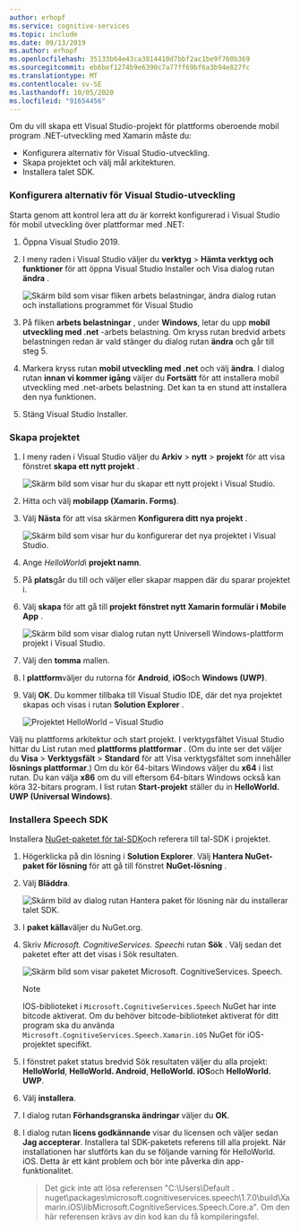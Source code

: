 ```yaml
---
author: erhopf
ms.service: cognitive-services
ms.topic: include
ms.date: 09/13/2019
ms.author: erhopf
ms.openlocfilehash: 35133b64e43ca3814410d7bbf2ac1be9f760b369
ms.sourcegitcommit: eb6bef1274b9e6390c7a77ff69bf6a3b94e827fc
ms.translationtype: MT
ms.contentlocale: sv-SE
ms.lasthandoff: 10/05/2020
ms.locfileid: "91654456"
---
```

Om du vill skapa ett Visual Studio-projekt för plattforms oberoende mobil program .NET-utveckling med Xamarin måste du:
- Konfigurera alternativ för Visual Studio-utveckling.
- Skapa projektet och välj mål arkitekturen. 
- Installera talet SDK.

### <a name="set-up-visual-studio-development-options"></a>Konfigurera alternativ för Visual Studio-utveckling

Starta genom att kontrol lera att du är korrekt konfigurerad i Visual Studio för mobil utveckling över plattformar med .NET:

1. Öppna Visual Studio 2019.

1. I meny raden i Visual Studio väljer du **verktyg**  >  **Hämta verktyg och funktioner** för att öppna Visual Studio Installer och Visa dialog rutan **ändra** .

   ![Skärm bild som visar fliken arbets belastningar, ändra dialog rutan och installations programmet för Visual Studio](../articles/cognitive-services/Speech-Service/media/sdk/vs-enable-xamarin-workload.png)

1. På fliken **arbets belastningar** , under **Windows**, letar du upp **mobil utveckling med .net** -arbets belastning. Om kryss rutan bredvid arbets belastningen redan är vald stänger du dialog rutan **ändra** och går till steg 5.

1. Markera kryss rutan **mobil utveckling med .net** och välj **ändra**. I dialog rutan **innan vi kommer igång** väljer du **Fortsätt** för att installera mobil utveckling med .net-arbets belastning. Det kan ta en stund att installera den nya funktionen.

1. Stäng Visual Studio Installer.

### <a name="create-the-project"></a>Skapa projektet

1. I meny raden i Visual Studio väljer du **Arkiv**  >  **nytt**  >  **projekt** för att visa fönstret **skapa ett nytt projekt** .

   ![Skärm bild som visar hur du skapar ett nytt projekt i Visual Studio.](../articles/cognitive-services/Speech-Service/media/sdk/vs-enable-xamarin-create-new-project.png)

1. Hitta och välj **mobilapp (Xamarin. Forms)**.

1. Välj **Nästa** för att visa skärmen **Konfigurera ditt nya projekt** .

   ![Skärm bild som visar hur du konfigurerar det nya projektet i Visual Studio.](../articles/cognitive-services/Speech-Service/media/sdk/vs-enable-xamarin-configure-your-new-project.png)

1. Ange *HelloWorld*i **projekt namn**.

1. På **plats**går du till och väljer eller skapar mappen där du sparar projektet i.

1. Välj **skapa** för att gå till **projekt fönstret nytt Xamarin formulär i Mobile App** .

   ![Skärm bild som visar dialog rutan nytt Universell Windows-plattform projekt i Visual Studio.](../articles/cognitive-services/Speech-Service/media/sdk/qs-csharp-xamarin-new-xamarin-project.png)

1. Välj den **tomma** mallen.

1. I **plattform**väljer du rutorna för **Android**, **iOS**och **Windows (UWP)**.

1. Välj **OK**. Du kommer tillbaka till Visual Studio IDE, där det nya projektet skapas och visas i rutan **Solution Explorer** .

   ![Projektet HelloWorld – Visual Studio](../articles/cognitive-services/Speech-Service/media/sdk/vs-enable-xamarin-helloworld.png)

Välj nu plattforms arkitektur och start projekt. I verktygsfältet Visual Studio hittar du List rutan med **plattforms plattformar** . (Om du inte ser det väljer du **Visa**  >  **Verktygsfält**  >  **Standard** för att Visa verktygsfältet som innehåller **lösnings plattformar**.) Om du kör 64-bitars Windows väljer du **x64** i list rutan. Du kan välja **x86** om du vill eftersom 64-bitars Windows också kan köra 32-bitars program. I list rutan **Start-projekt** ställer du in **HelloWorld. UWP (Universal Windows)**.

### <a name="install-the-speech-sdk"></a>Installera Speech SDK

Installera [NuGet-paketet för tal-SDK](https://aka.ms/csspeech/nuget)och referera till tal-SDK i projektet.

1. Högerklicka på din lösning i **Solution Explorer**. Välj **Hantera NuGet-paket för lösning** för att gå till fönstret **NuGet-lösning** .

1. Välj **Bläddra**.

   ![Skärm bild av dialog rutan Hantera paket för lösning när du installerar talet SDK.](../articles/cognitive-services/Speech-Service/media/sdk/vs-enable-uwp-nuget-solution-browse.png)

1. I **paket källa**väljer du NuGet.org.

1. Skriv *Microsoft. CognitiveServices. Speech*i rutan **Sök** . Välj sedan det paketet efter att det visas i Sök resultaten.

   ![Skärm bild som visar paketet Microsoft. CognitiveServices. Speech.](../articles/cognitive-services/Speech-Service/media/sdk/qs-csharp-xamarin-nuget-install.png)

   > [!NOTE] 
   > IOS-biblioteket i `Microsoft.CognitiveServices.Speech` NuGet har inte bitcode aktiverat. Om du behöver bitcode-biblioteket aktiverat för ditt program ska du använda `Microsoft.CognitiveServices.Speech.Xamarin.iOS` NuGet för iOS-projektet specifikt.

1. I fönstret paket status bredvid Sök resultaten väljer du alla projekt: **HelloWorld**, **HelloWorld. Android**, **HelloWorld. iOS**och **HelloWorld. UWP**.

1. Välj **installera**.

1. I dialog rutan **Förhandsgranska ändringar** väljer du **OK**.

1. I dialog rutan **licens godkännande** visar du licensen och väljer sedan **Jag accepterar**. Installera tal SDK-paketets referens till alla projekt. När installationen har slutförts kan du se följande varning för HelloWorld. iOS. Detta är ett känt problem och bör inte påverka din app-funktionalitet.

   > Det gick inte att lösa referensen "C:\Users\Default \. nuget\packages\microsoft.cognitiveservices.speech\1.7.0\build\Xamarin.iOS\libMicrosoft.CognitiveServices.Speech.Core.a". Om den här referensen krävs av din kod kan du få kompileringsfel.
